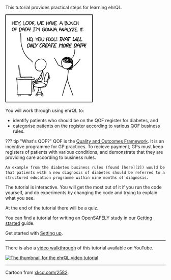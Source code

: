 This tutorial provides practical steps for learning ehrQL.

![An XKCD cartoon](xkcd-2582.png)

You will work through using ehrQL to:

* identify patients who should be on the QOF register for diabetes, and
* categorise patients on the register according to various QOF business rules.

??? tip "What's QOF?"
    QOF is the [Quality and Outcomes Framework][1].
    It is an incentive programme for GP practices.
    To recieve payment, GPs must keep registers of patients with various conditions, and demonstrate that they are providing care according to business rules.

    An example from the diabetes business rules (found [here][2]) would be that patients with a new diagnosis of diabetes should be referred to a structured education programme within nine months of diagnosis.

The tutorial is interactive.
You will get the most out of it if you run the code yourself, and do experiments by changing the code and trying to explain what you see.

At the end of the tutorial there will be a quiz.

You can find a tutorial for writing an OpenSAFELY study in our [Getting started][3] guide.

Get started with [Setting up](./setting-up/index.md).

---

There is also a [video walkthrough](https://www.youtube.com/watch?v=hjBShGRgsWs) of this tutorial available on YouTube.

[![The thumbnail for the ehrQL video tutorial](https://img.youtube.com/vi/hjBShGRgsWs/0.jpg)](https://www.youtube.com/watch?v=hjBShGRgsWs)

---

Cartoon from [xkcd.com/2582](https://xkcd.com/2582).

[1]: https://qof.digital.nhs.uk/
[2]: https://digital.nhs.uk/data-and-information/data-collections-and-data-sets/data-collections/quality-and-outcomes-framework-qof/business-rules/quality-and-outcomes-framework-qof-business-rules-v49-2024-25
[3]: https://docs.opensafely.org/getting-started/
